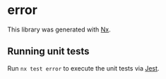 # error

This library was generated with [Nx](https://nx.dev).

## Running unit tests

Run `nx test error` to execute the unit tests via [Jest](https://jestjs.io).
